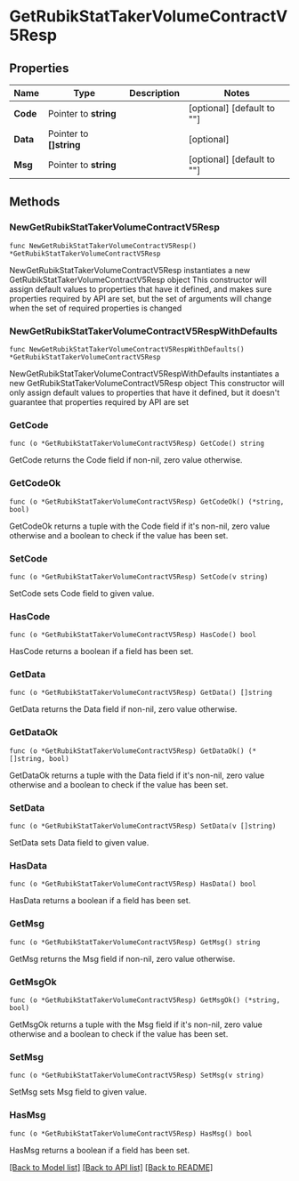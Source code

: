 # GetRubikStatTakerVolumeContractV5Resp

## Properties

Name | Type | Description | Notes
------------ | ------------- | ------------- | -------------
**Code** | Pointer to **string** |  | [optional] [default to ""]
**Data** | Pointer to **[]string** |  | [optional] 
**Msg** | Pointer to **string** |  | [optional] [default to ""]

## Methods

### NewGetRubikStatTakerVolumeContractV5Resp

`func NewGetRubikStatTakerVolumeContractV5Resp() *GetRubikStatTakerVolumeContractV5Resp`

NewGetRubikStatTakerVolumeContractV5Resp instantiates a new GetRubikStatTakerVolumeContractV5Resp object
This constructor will assign default values to properties that have it defined,
and makes sure properties required by API are set, but the set of arguments
will change when the set of required properties is changed

### NewGetRubikStatTakerVolumeContractV5RespWithDefaults

`func NewGetRubikStatTakerVolumeContractV5RespWithDefaults() *GetRubikStatTakerVolumeContractV5Resp`

NewGetRubikStatTakerVolumeContractV5RespWithDefaults instantiates a new GetRubikStatTakerVolumeContractV5Resp object
This constructor will only assign default values to properties that have it defined,
but it doesn't guarantee that properties required by API are set

### GetCode

`func (o *GetRubikStatTakerVolumeContractV5Resp) GetCode() string`

GetCode returns the Code field if non-nil, zero value otherwise.

### GetCodeOk

`func (o *GetRubikStatTakerVolumeContractV5Resp) GetCodeOk() (*string, bool)`

GetCodeOk returns a tuple with the Code field if it's non-nil, zero value otherwise
and a boolean to check if the value has been set.

### SetCode

`func (o *GetRubikStatTakerVolumeContractV5Resp) SetCode(v string)`

SetCode sets Code field to given value.

### HasCode

`func (o *GetRubikStatTakerVolumeContractV5Resp) HasCode() bool`

HasCode returns a boolean if a field has been set.

### GetData

`func (o *GetRubikStatTakerVolumeContractV5Resp) GetData() []string`

GetData returns the Data field if non-nil, zero value otherwise.

### GetDataOk

`func (o *GetRubikStatTakerVolumeContractV5Resp) GetDataOk() (*[]string, bool)`

GetDataOk returns a tuple with the Data field if it's non-nil, zero value otherwise
and a boolean to check if the value has been set.

### SetData

`func (o *GetRubikStatTakerVolumeContractV5Resp) SetData(v []string)`

SetData sets Data field to given value.

### HasData

`func (o *GetRubikStatTakerVolumeContractV5Resp) HasData() bool`

HasData returns a boolean if a field has been set.

### GetMsg

`func (o *GetRubikStatTakerVolumeContractV5Resp) GetMsg() string`

GetMsg returns the Msg field if non-nil, zero value otherwise.

### GetMsgOk

`func (o *GetRubikStatTakerVolumeContractV5Resp) GetMsgOk() (*string, bool)`

GetMsgOk returns a tuple with the Msg field if it's non-nil, zero value otherwise
and a boolean to check if the value has been set.

### SetMsg

`func (o *GetRubikStatTakerVolumeContractV5Resp) SetMsg(v string)`

SetMsg sets Msg field to given value.

### HasMsg

`func (o *GetRubikStatTakerVolumeContractV5Resp) HasMsg() bool`

HasMsg returns a boolean if a field has been set.


[[Back to Model list]](../README.md#documentation-for-models) [[Back to API list]](../README.md#documentation-for-api-endpoints) [[Back to README]](../README.md)



